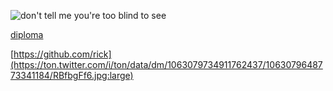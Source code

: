 ![don't tell me you're too blind to see](docs/rickroll.gif)


[diploma](https://ton.twitter.com/i/ton/data/dm/1063075700301737988/1063075683000152064/mIAKMUKw.jpg:large)

[https://github.com/rick](https://ton.twitter.com/i/ton/data/dm/1063079734911762437/1063079648773341184/RBfbgFf6.jpg:large)

